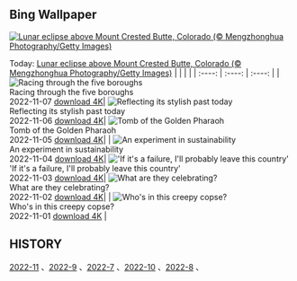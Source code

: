## Bing Wallpaper
[![Lunar eclipse above Mount Crested Butte, Colorado (© Mengzhonghua Photography/Getty Images)](https://cn.bing.com/th?id=OHR.CrestedButteEclispe_EN-US0408360129_UHD.jpg&w=1000)](https://cn.bing.com/th?id=OHR.CrestedButteEclispe_EN-US0408360129_UHD.jpg&pid=hp&w=3840&h=2160&rs=1&c=4)

Today: [Lunar eclipse above Mount Crested Butte, Colorado (© Mengzhonghua Photography/Getty Images)](https://cn.bing.com/th?id=OHR.CrestedButteEclispe_EN-US0408360129_UHD.jpg&pid=hp&w=3840&h=2160&rs=1&c=4)
  |      |      |      |
| :----: | :----: | :----: |
| ![Racing through the five boroughs](https://cn.bing.com/th?id=OHR.MarathonSunday_EN-US0342685769_UHD.jpg&pid=hp&w=384&h=216&rs=1&c=4) <br/> Racing through the five boroughs <br/> 2022-11-07  [download 4K](https://cn.bing.com/th?id=OHR.MarathonSunday_EN-US0342685769_UHD.jpg&pid=hp&w=3840&h=2160&rs=1&c=4)| ![Reflecting its stylish past today](https://cn.bing.com/th?id=OHR.Trossachs_EN-US0183507678_UHD.jpg&pid=hp&w=384&h=216&rs=1&c=4) <br/> Reflecting its stylish past today <br/> 2022-11-06  [download 4K](https://cn.bing.com/th?id=OHR.Trossachs_EN-US0183507678_UHD.jpg&pid=hp&w=3840&h=2160&rs=1&c=4)| ![Tomb of the Golden Pharaoh](https://cn.bing.com/th?id=OHR.Deities_EN-US8555427337_UHD.jpg&pid=hp&w=384&h=216&rs=1&c=4) <br/> Tomb of the Golden Pharaoh <br/> 2022-11-05  [download 4K](https://cn.bing.com/th?id=OHR.Deities_EN-US8555427337_UHD.jpg&pid=hp&w=3840&h=2160&rs=1&c=4)|
| ![An experiment in sustainability](https://cn.bing.com/th?id=OHR.AmboseliBioshere_EN-US9391999022_UHD.jpg&pid=hp&w=384&h=216&rs=1&c=4) <br/> An experiment in sustainability <br/> 2022-11-04  [download 4K](https://cn.bing.com/th?id=OHR.AmboseliBioshere_EN-US9391999022_UHD.jpg&pid=hp&w=3840&h=2160&rs=1&c=4)| !['If it's a failure, I'll probably leave this country'](https://cn.bing.com/th?id=OHR.SpruceGoose_EN-US0021752220_UHD.jpg&pid=hp&w=384&h=216&rs=1&c=4) <br/> 'If it's a failure, I'll probably leave this country' <br/> 2022-11-03  [download 4K](https://cn.bing.com/th?id=OHR.SpruceGoose_EN-US0021752220_UHD.jpg&pid=hp&w=3840&h=2160&rs=1&c=4)| ![What are they celebrating?](https://cn.bing.com/th?id=OHR.Calacas_EN-US6430903741_UHD.jpg&pid=hp&w=384&h=216&rs=1&c=4) <br/> What are they celebrating? <br/> 2022-11-02  [download 4K](https://cn.bing.com/th?id=OHR.Calacas_EN-US6430903741_UHD.jpg&pid=hp&w=3840&h=2160&rs=1&c=4)|
| ![Who's in this creepy copse?](https://cn.bing.com/th?id=OHR.WychwoodForest_EN-US6378774990_UHD.jpg&pid=hp&w=384&h=216&rs=1&c=4) <br/> Who's in this creepy copse? <br/> 2022-11-01  [download 4K](https://cn.bing.com/th?id=OHR.WychwoodForest_EN-US6378774990_UHD.jpg&pid=hp&w=3840&h=2160&rs=1&c=4) |
  
  ## HISTORY
  [2022-11](https://github.com/Underglaze-Blue/bingwallpaper/tree/main/archive/2022-11/) 、[2022-9](https://github.com/Underglaze-Blue/bingwallpaper/tree/main/archive/2022-9/) 、[2022-7](https://github.com/Underglaze-Blue/bingwallpaper/tree/main/archive/2022-7/) 、[2022-10](https://github.com/Underglaze-Blue/bingwallpaper/tree/main/archive/2022-10/) 、[2022-8](https://github.com/Underglaze-Blue/bingwallpaper/tree/main/archive/2022-8/) 、